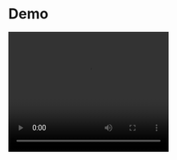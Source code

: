 # Demo 

<video width="320" height="240" controls>
  <source src="../../Record_2023-03-13-22-00-33_866547ceea94746f29e8d319a61dc94b.mp4" type="video/mp4">
</video>
